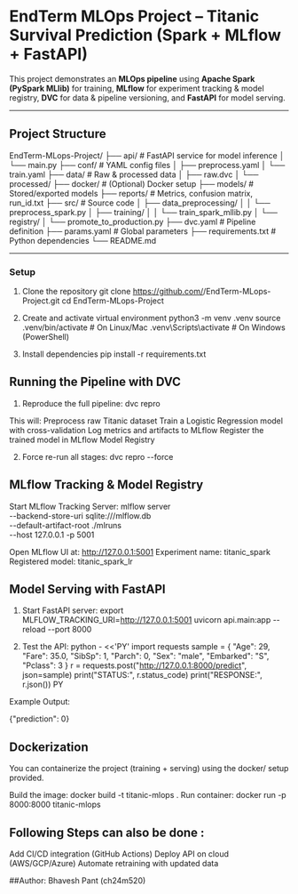 # EndTerm MLOps Project – Titanic Survival Prediction (Spark + MLflow + FastAPI)

This project demonstrates an **MLOps pipeline** using **Apache Spark (PySpark MLlib)** for training, **MLflow** for experiment tracking & model registry, **DVC** for data & pipeline versioning, and **FastAPI** for model serving.

---

## Project Structure
EndTerm-MLops-Project/
├── api/ # FastAPI service for model inference
│ └── main.py
├── conf/ # YAML config files
│ ├── preprocess.yaml
│ └── train.yaml
├── data/ # Raw & processed data
│ ├── raw.dvc
│ └── processed/
├── docker/ # (Optional) Docker setup
├── models/ # Stored/exported models
├── reports/ # Metrics, confusion matrix, run_id.txt
├── src/ # Source code
│ ├── data_preprocessing/
│ │ └── preprocess_spark.py
│ ├── training/
│ │ └── train_spark_mllib.py
│ └── registry/
│ └── promote_to_production.py
├── dvc.yaml # Pipeline definition
├── params.yaml # Global parameters
├── requirements.txt # Python dependencies
└── README.md


---

### Setup

1. Clone the repository
git clone https://github.com/<your-username>/EndTerm-MLops-Project.git
cd EndTerm-MLops-Project

2. Create and activate virtual environment
python3 -m venv .venv
source .venv/bin/activate   # On Linux/Mac
.venv\Scripts\activate      # On Windows (PowerShell)

3. Install dependencies
pip install -r requirements.txt


## Running the Pipeline with DVC
1. Reproduce the full pipeline:
    dvc repro

This will:
    Preprocess raw Titanic dataset
    Train a Logistic Regression model with cross-validation
    Log metrics and artifacts to MLflow
    Register the trained model in MLflow Model Registry

2. Force re-run all stages:
    dvc repro --force


## MLflow Tracking & Model Registry
Start MLflow Tracking Server:
    mlflow server \
    --backend-store-uri sqlite:///mlflow.db \
    --default-artifact-root ./mlruns \
    --host 127.0.0.1 -p 5001

Open MLflow UI at: http://127.0.0.1:5001
Experiment name: titanic_spark
Registered model: titanic_spark_lr


## Model Serving with FastAPI

1. Start FastAPI server:
    export MLFLOW_TRACKING_URI=http://127.0.0.1:5001
    uvicorn api.main:app --reload --port 8000

2. Test the API:
    python - <<'PY'
    import requests
    sample = {
    "Age": 29,
    "Fare": 35.0,
    "SibSp": 1,
    "Parch": 0,
    "Sex": "male",
    "Embarked": "S",
    "Pclass": 3
    }
r = requests.post("http://127.0.0.1:8000/predict", json=sample)
print("STATUS:", r.status_code)
print("RESPONSE:", r.json())
PY


Example Output:

{"prediction": 0}


## Dockerization

You can containerize the project (training + serving) using the docker/ setup provided.

Build the image:
    docker build -t titanic-mlops .
Run container:
    docker run -p 8000:8000 titanic-mlops



## Following Steps can also be done :

Add CI/CD integration (GitHub Actions)
Deploy API on cloud (AWS/GCP/Azure)
Automate retraining with updated data


##Author: 
    Bhavesh Pant (ch24m520)

